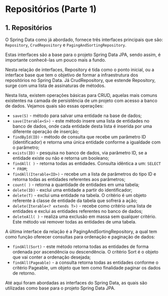 # Repositórios (Parte 1)

## 1. Repositórios
O Spring Data como já abordado, fornece três interfaces principais que são: `Repository`, `CrudRepository` e `PagingAndSortingRepository`.

Estas interfaces são a base para o projeto Spring Data JPA, sendo assim, é importante conhecê-las um pouco mais a fundo.

Nesta relação de interfaces, Repository é tida como o ponto inicial, ou a interface base que tem o objetivo de formar a infraestrutura dos repositórios no Spring Data. Já CrudRepository, que estende Repository, surge com uma lista de assinaturas de métodos.

Nesta lista, existem operações básicas para CRUD, aquelas mais comuns existentes na camada de persistência de um projeto com acesso a banco de dados. Vejamos quais são essas operações:

- `save(S)` - método para salvar uma entidade na base de dados;
- `save(Iterable<S>)` - este método insere uma lista de entidades no banco de dados, onde cada entidade desta lista é inserida por uma diferente operação de inserção;
- `findById(ID)` - método de consulta que recebe um parâmetro ID (identificador) e retorna uma única entidade conforme a igualdade com o parâmetro;
- `exists(ID)` - pesquisa no banco de dados, via parâmetro ID, se a entidade existe ou não e retorna um booleano;
- `findAll( )` - retorna todas as entidades. Consulta idêntica a um: 
`SELECT * FROM`;
- `findAll(Iterable<ID>)` - recebe um a lista de parâmetros do tipo ID e retorna todas as entidades referentes aos parâmetros; 
- `count( )` - retorna a quantidade de entidades em uma tabela; 
- `delete(ID)` - exclui uma entidade a partir do identificador;
- `delete(T)` - exclui uma entidade na tabela. O critério é um objeto referente à classe de entidade da tabela que sofrerá a ação;
- `delete(Iterable<? extends T>)` - recebe como critério uma lista de entidades e exclui as entidades referentes no banco de dados;
- `deleteAll( )` - realiza uma exclusão em massa sem qualquer critério. Este método vai remover todas as entidades de uma tabela.
 
 A última interface da relação é a PagingAndSortingRepository, a qual tem como função oferecer consultas para ordenação e paginação de dados:

- `findAll(Sort)` - este método retorna todas as entidades de forma ordenada por ascendência ou descendência. O critério Sort é o objeto que vai conter a ordenação desejada;
- `findAll(Pageable)` - a consulta retorna todas as entidades conforme o critério Pageable, um objeto que tem como finalidade paginar os dados de retorno.

Até aqui foram abordadas as interfaces do Spring Data, as quais são utilizadas como base para o projeto Spring Data JPA.